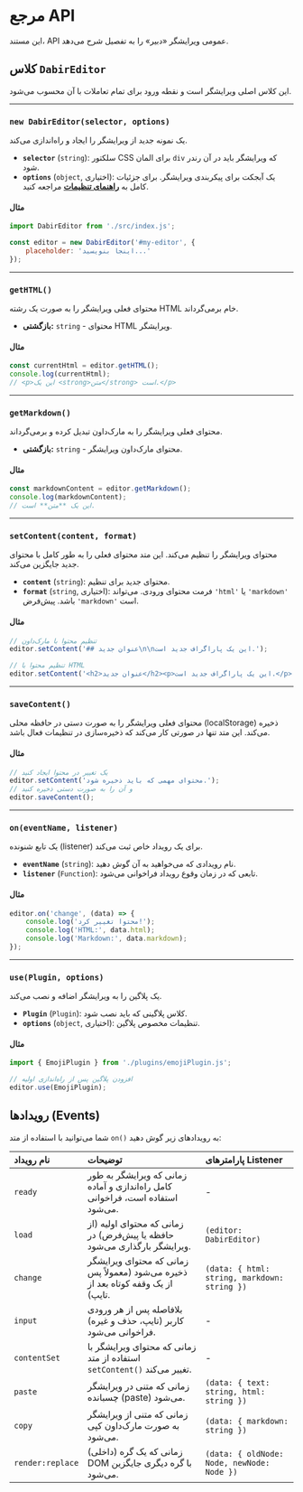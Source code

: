 # مرجع API

این مستند، API عمومی ویرایشگر «دبیر» را به تفصیل شرح می‌دهد.

## کلاس `DabirEditor`

این کلاس اصلی ویرایشگر است و نقطه ورود برای تمام تعاملات با آن محسوب می‌شود.

---

### `new DabirEditor(selector, options)`

یک نمونه جدید از ویرایشگر را ایجاد و راه‌اندازی می‌کند.

-   **`selector`** (`string`): سلکتور CSS برای المان `div` که ویرایشگر باید در آن رندر شود.
-   **`options`** (`object`, اختیاری): یک آبجکت برای پیکربندی ویرایشگر. برای جزئیات کامل به **[راهنمای تنظیمات](./02-configuration.md)** مراجعه کنید.

#### مثال

```javascript
import DabirEditor from './src/index.js';

const editor = new DabirEditor('#my-editor', {
    placeholder: 'اینجا بنویسید...'
});
```

---

### `getHTML()`

محتوای فعلی ویرایشگر را به صورت یک رشته HTML خام برمی‌گرداند.

-   **بازگشتی:** `string` - محتوای HTML ویرایشگر.

#### مثال

```javascript
const currentHtml = editor.getHTML();
console.log(currentHtml);
// <p>این یک <strong>متن</strong> است.</p>
```

---

### `getMarkdown()`

محتوای فعلی ویرایشگر را به مارک‌داون تبدیل کرده و برمی‌گرداند.

-   **بازگشتی:** `string` - محتوای مارک‌داون ویرایشگر.

#### مثال

```javascript
const markdownContent = editor.getMarkdown();
console.log(markdownContent);
// این یک **متن** است.
```

---

### `setContent(content, format)`

محتوای ویرایشگر را تنظیم می‌کند. این متد محتوای فعلی را به طور کامل با محتوای جدید جایگزین می‌کند.

-   **`content`** (`string`): محتوای جدید برای تنظیم.
-   **`format`** (`string`, اختیاری): فرمت محتوای ورودی. می‌تواند `'html'` یا `'markdown'` باشد. پیش‌فرض `'markdown'` است.

#### مثال

```javascript
// تنظیم محتوا با مارک‌داون
editor.setContent('## عنوان جدید\n\nاین یک پاراگراف جدید است.');

// تنظیم محتوا با HTML
editor.setContent('<h2>عنوان جدید</h2><p>این یک پاراگراف جدید است.</p>', 'html');
```

---

### `saveContent()`

محتوای فعلی ویرایشگر را به صورت دستی در حافظه محلی (localStorage) ذخیره می‌کند. این متد تنها در صورتی کار می‌کند که ذخیره‌سازی در تنظیمات فعال باشد.

#### مثال

```javascript
// یک تغییر در محتوا ایجاد کنید
editor.setContent('محتوای مهمی که باید ذخیره شود.');
// و آن را به صورت دستی ذخیره کنید
editor.saveContent();
```

---

### `on(eventName, listener)`

یک تابع شنونده (listener) برای یک رویداد خاص ثبت می‌کند.

-   **`eventName`** (`string`): نام رویدادی که می‌خواهید به آن گوش دهید.
-   **`listener`** (`Function`): تابعی که در زمان وقوع رویداد فراخوانی می‌شود.

#### مثال

```javascript
editor.on('change', (data) => {
    console.log('محتوا تغییر کرد!');
    console.log('HTML:', data.html);
    console.log('Markdown:', data.markdown);
});
```

---

### `use(Plugin, options)`

یک پلاگین را به ویرایشگر اضافه و نصب می‌کند.

-   **`Plugin`** (`Plugin`): کلاس پلاگینی که باید نصب شود.
-   **`options`** (`object`, اختیاری): تنظیمات مخصوص پلاگین.

#### مثال

```javascript
import { EmojiPlugin } from './plugins/emojiPlugin.js';

// افزودن پلاگین پس از راه‌اندازی اولیه
editor.use(EmojiPlugin);
```

## رویدادها (Events)

شما می‌توانید با استفاده از متد `on()` به رویدادهای زیر گوش دهید:

| نام رویداد      | توضیحات                                                                                              | پارامترهای Listener                                 |
| :--------------- | :---------------------------------------------------------------------------------------------------- | :-------------------------------------------------- |
| `ready`          | زمانی که ویرایشگر به طور کامل راه‌اندازی و آماده استفاده است، فراخوانی می‌شود.                          | -                                                   |
| `load`           | زمانی که محتوای اولیه (از حافظه یا پیش‌فرض) در ویرایشگر بارگذاری می‌شود.                                | `(editor: DabirEditor)`                             |
| `change`         | زمانی که محتوای ویرایشگر ذخیره می‌شود (معمولاً پس از یک وقفه کوتاه بعد از تایپ).                       | `(data: { html: string, markdown: string })`        |
| `input`          | بلافاصله پس از هر ورودی کاربر (تایپ، حذف و غیره) فراخوانی می‌شود.                                       | -                                                   |
| `contentSet`     | زمانی که محتوای ویرایشگر با استفاده از متد `setContent()` تغییر می‌کند.                               | -                                                   |
| `paste`          | زمانی که متنی در ویرایشگر چسبانده (paste) می‌شود.                                                      | `(data: { text: string, html: string })`            |
| `copy`           | زمانی که متنی از ویرایشگر به صورت مارک‌داون کپی می‌شود.                                                  | `(data: { markdown: string })`                      |
| `render:replace` | (داخلی) زمانی که یک گره DOM با گره دیگری جایگزین می‌شود.                                                | `(data: { oldNode: Node, newNode: Node })`          |
